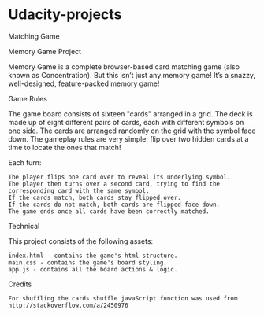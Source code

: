 # Udacity-projects



Matching Game

Memory Game Project

Memory Game is a complete browser-based card matching game (also known as Concentration). But this isn’t just any memory game! It’s a snazzy, well-designed, feature-packed memory game!



Game Rules

The game board consists of sixteen "cards" arranged in a grid. The deck is made up of eight different pairs of cards, each with different symbols on one side. The cards are arranged randomly on the grid with the symbol face down. The gameplay rules are very simple: flip over two hidden cards at a time to locate the ones that match!

Each turn:

    The player flips one card over to reveal its underlying symbol.
    The player then turns over a second card, trying to find the corresponding card with the same symbol.
    If the cards match, both cards stay flipped over.
    If the cards do not match, both cards are flipped face down.
    The game ends once all cards have been correctly matched.


Technical

This project consists of the following assets:

    index.html - contains the game's html structure.
    main.css - contains the game's board styling.
    app.js - contains all the board actions & logic.

Credits

    For shuffling the cards shuffle javaScript function was used from http://stackoverflow.com/a/2450976


